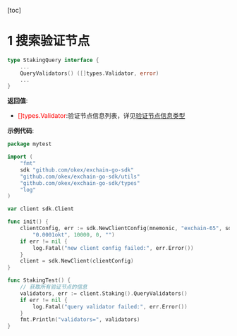 [toc]

# 1 搜索验证节点
```go
type StakingQuery interface {
    ...
    QueryValidators() ([]types.Validator, error)
    ...
}
```
**返回值**:
- <font color=red>[]types.Validator</font>:验证节点信息列表，详见[验证节点信息类型](100_各个类型定义.md#8-validator类型)


**示例代码**:
```go
package mytest

import (
    "fmt"
    sdk "github.com/okex/exchain-go-sdk"
    "github.com/okex/exchain-go-sdk/utils"
    "github.com/okex/exchain-go-sdk/types"
    "log"
)

var client sdk.Client

func init() {
    clientConfig, err := sdk.NewClientConfig(mnemonic, "exchain-65", sdk.BroadcastBlock,
        "0.0001okt", 10000, 0, "")
    if err != nil {
        log.Fatal("new client config failed:", err.Error())
    }
    client = sdk.NewClient(clientConfig)
}

func StakingTest() {
    // 获取所有验证节点的信息
    validators, err := client.Staking().QueryValidators()
    if err != nil {
        log.Fatal("query validator failed:", err.Error())
    }
    fmt.Println("validators=", validators)
}

```